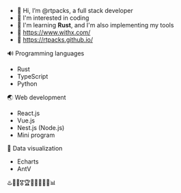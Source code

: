 - 👋 Hi, I’m @rtpacks, a full stack developer
- 👀 I'm interested in coding
- 🌱 I'm learning **Rust**, and I'm also implementing my tools
- 🔗 https://www.withx.com/
- 🔗 https://rtpacks.github.io/

🔊 Programming languages
  - Rust
  - TypeScript
  - Python

🌏 Web development
  - React.js
  - Vue.js
  - Nest.js (Node.js)
  - Mini program

🎨 Data visualization
  - Echarts
  - AntV

♨️🥇🏅🎖️🏆🔔🧲📂👀🌐📊
<!---
azin-cn/azin-cn is a ✨ special ✨ repository because its `README.md` (this file) appears on your GitHub profile.
You can click the Preview link to take a look at your changes.
--->
